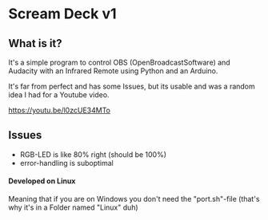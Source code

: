 
# Scream Deck v1

## What is it?

It's a simple program to control OBS (OpenBroadcastSoftware) and Audacity with an Infrared Remote using Python and an Arduino.

It's far from perfect and has some Issues, but its usable and was a random idea I had for a Youtube video.

https://youtu.be/l0zcUE34MTo

## Issues

- RGB-LED is like 80% right (should be 100%)
- error-handling is suboptimal

#### Developed on Linux

Meaning that if you are on Windows you don't need the "port.sh"-file (that's why it's in a Folder named "Linux" duh)
